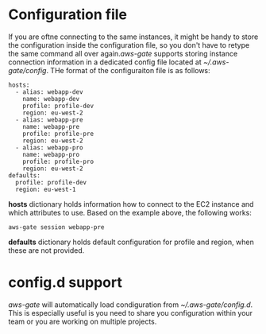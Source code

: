 # Configuration file

If you are oftne connecting to the same instances, it might be handy to store the configuration inside the configuration file,
so you don't have to retype the same command all over again._aws-gate_ supports storing instance connection information in a dedicated config file located at _~/.aws-gate/config_. THe format of the configuraiton file is as follows:


```
hosts:
  - alias: webapp-dev
    name: webapp-dev
    profile: profile-dev
    region: eu-west-2
  - alias: webapp-pre
    name: webapp-pre
    profile: profile-pre
    region: eu-west-2
  - alias: webapp-pro
    name: webapp-pro
    profile: profile-pro
    region: eu-west-2
defaults:
  profile: profile-dev
  region: eu-west-1
```

**hosts** dictionary holds information how to connect to the EC2 instance and which attributes to use. Based on the example above, the following works:

```
aws-gate session webapp-pre
```
**defaults** dictionary holds default configuration for profile and region, when these are not provided.

# config.d support

_aws-gate_ will automatically load condiguration from _~/.aws-gate/config.d_. This is especially useful is you need to share you configuration within your team or you are working on multiple projects.